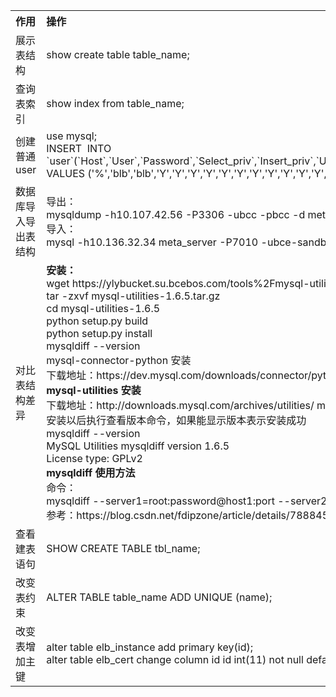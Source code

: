 <table>
    <tr style="vertical-align:middle; text-align:left;word-break:keep-all">
        <th tyle="ertical-align:middle; text-align:left;word-break:keep-all;wide=100%">作用</th>
        <th>操作</th>
    </tr>
    <tr>
        <td>展示表结构</td>
        <td>show create table table_name;</td>
    </tr>
    <tr>
        <td>查询表索引</td>
        <td>show index from table_name;</td>
    </tr>
    <tr>
        <td>创建普通 user</td>
        <td>use mysql; <br>         
        INSERT  INTO `user`(`Host`,`User`,`Password`,`Select_priv`,`Insert_priv`,`Update_priv`,`Delete_priv`,`Create_priv`,`Drop_priv`,`File_priv`,`References_priv`,`Index_priv`,`Alter_priv`,`Show_db_priv`,`Create_tmp_table_priv`,`Lock_tables_priv`,`Execute_priv`,`Create_view_priv`,`Show_view_priv`,`Create_routine_priv`,`Alter_routine_priv`,`Event_priv`,`Trigger_priv`) VALUES ('%','blb','blb','Y','Y','Y','Y','Y','Y','Y','Y','Y','Y','Y','Y','Y','Y','Y','Y','Y','Y','Y','Y'); 
        </td>
    </tr>
    <tr>
        <td>数据库导入导出表结构</td>
        <td>导出：<br>
            mysqldump -h10.107.42.56 -P3306 -ubcc -pbcc -d meta_server >meta_server.sql; <br>
            导入：<br>
            mysql -h10.136.32.34 meta_server -P7010 -ubce-sandbox -p2BGgkVZzEeimX2BGgkVZzEeiSXxBcgQV < meta_server.sql
        </td>
    </tr>
    <tr>
        <td>对比表结构差异</td>
        <td><b>安装：</b><br>
            wget https://ylybucket.su.bcebos.com/tools%2Fmysql-utilities-1.6.5.tar.gz<br>
            tar -zxvf mysql-utilities-1.6.5.tar.gz<br>
            cd mysql-utilities-1.6.5<br>
            python setup.py build<br>
            python setup.py install<br>
            mysqldiff --version<br>
            mysql-connector-python 安装<br>
            下载地址：https://dev.mysql.com/downloads/connector/python/<br>
            <b>mysql-utilities 安装</b><br>
            下载地址：http://downloads.mysql.com/archives/utilities/
            mysqldiff --server1=root:password@127.0.0.1:3306 --server2=root:password@127.0.0.1:3306 --force --difftype=sql db1:db2<br>
            安装以后执行查看版本命令，如果能显示版本表示安装成功<br>
            mysqldiff --version<br>
            MySQL Utilities mysqldiff version 1.6.5<br>
            License type: GPLv2<br>
            <b>mysqldiff 使用方法</b><br>
            命令：<br>
            mysqldiff --server1=root:password@host1:port --server2=root:password@host2:port --force --difftype=sql db1(.table1):db2(.table3)<br>
            参考：https://blog.csdn.net/fdipzone/article/details/78884518<br>
        </td>
    </tr>
    <tr>
        <td>查看建表语句</td>
        <td>SHOW CREATE TABLE tbl_name;</td>
    </tr>
    <tr>
        <td>改变表约束</td>
        <td>ALTER TABLE table_name ADD UNIQUE (name);</td>
    </tr>
    <tr>
        <td>改变表增加主键</td>
        <td>alter table elb_instance add primary key(id); <br>
            alter table elb_cert change column id id int(11) not null default null auto_increment; 
        </td>
    </tr>
